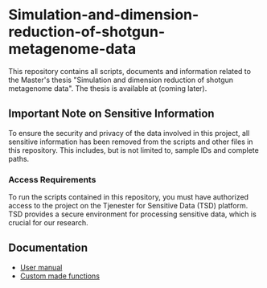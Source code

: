 # Simulation-and-dimension-reduction-of-shotgun-metagenome-data
This repository contains all scripts, documents and information related to the Master's thesis "Simulation and dimension reduction of shotgun metagenome data". The thesis is available at (coming later).

## Important Note on Sensitive Information

To ensure the security and privacy of the data involved in this project, all sensitive information has been removed from the scripts and other files in this repository. This includes, but is not limited to, sample IDs and complete paths.

### Access Requirements

To run the scripts contained in this repository, you must have authorized access to the project on the Tjenester for Sensitive Data (TSD) platform. TSD provides a secure environment for processing sensitive data, which is crucial for our research.

## Documentation
* [User manual](https://github.com/Rounge-lab/Simulation-and-dimension-reduction-of-shotgun-metagenome-data/wiki/User-manual)
* [Custom made functions](https://github.com/Rounge-lab/Simulation-and-dimension-reduction-of-shotgun-metagenome-data/wiki/Documentation-for-custom-made-functions)

